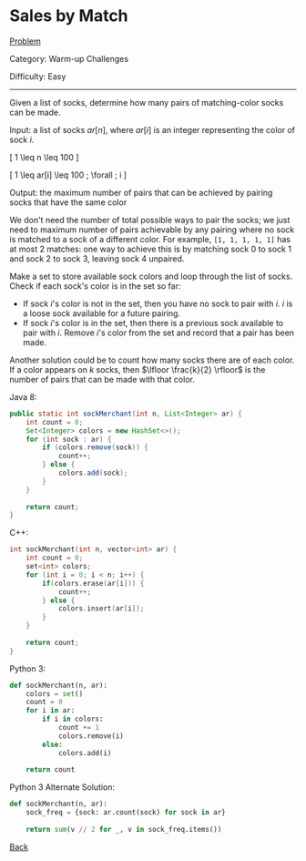 # Sales by Match

[Problem](https://www.hackerrank.com/challenges/sock-merchant/problem)

Category: Warm-up Challenges

Difficulty: Easy

---

Given a list of socks, determine how many pairs of matching-color socks can be
made.

Input: a list of socks $ar[n]$, where $ar[i]$ is an integer representing
the color of sock $i$.

\[ 1 \leq n \leq 100 \]

\[ 1 \leq ar[i] \leq 100 \; \forall \; i \]

Output: the maximum number of pairs that can be achieved by pairing socks that
have the same color

We don't need the number of total possible ways to pair the socks; we just need
to maximum number of pairs achievable by any pairing where no sock is matched to
a sock of a different color. For example, ```[1, 1, 1, 1, 1]``` has at most 2
matches: one way to achieve this is by matching sock 0 to sock 1 and sock 2 to
sock 3, leaving sock 4 unpaired.

Make a set to store available sock colors and loop through the list of socks.
Check if each sock's color is in the set so far:

- If sock $i$'s color is not in the set, then you have no sock to pair with $i$.
$i$ is a loose sock available for a future pairing.
- If sock $i$'s color is in the set, then there is a previous sock available to
pair with $i$. Remove $i$'s color from the set and record that a pair has been
made.

Another solution could be to count how many socks there are of each color. If
a color appears on $k$ socks, then $\lfloor \frac{k}{2} \rfloor$ is the number
of pairs that can be made with that color.

Java 8:
```java
public static int sockMerchant(int n, List<Integer> ar) {
    int count = 0;
    Set<Integer> colors = new HashSet<>();
    for (int sock : ar) {
        if (colors.remove(sock)) {
            count++;
        } else {
            colors.add(sock);
        }
    }
    
    return count;
}
```

C++:
```cpp
int sockMerchant(int n, vector<int> ar) {
    int count = 0;
    set<int> colors;
    for (int i = 0; i < n; i++) {
        if(colors.erase(ar[i])) {
            count++;
        } else {
            colors.insert(ar[i]);
        }
    }
    
    return count;
}
```

Python 3:
```python
def sockMerchant(n, ar):
    colors = set()
    count = 0
    for i in ar:
        if i in colors:
            count += 1
            colors.remove(i)
        else:
            colors.add(i)
            
    return count
```

Python 3 Alternate Solution:
```python
def sockMerchant(n, ar):
    sock_freq = {sock: ar.count(sock) for sock in ar}
    
    return sum(v // 2 for _, v in sock_freq.items())
```

[Back](../../hackerrank.md)
